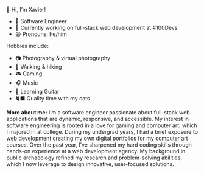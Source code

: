 👋 Hi, I’m Xavier!
  - 🔧 Software Engineer
  - 🌱 Currently working on full-stack web development at #100Devs
  - 😄 Pronouns: he/him

Hobbies include:
  - 📷 Photography & virtual photography
  - 🥾 Walking & hiking 
  - 🎮 Gaming
  - 🎧 Music
  - 🎸 Learning Guitar
  - 🐈‍⬛ Quality time with my cats

<!---
xnealcarson/xnealcarson is a ✨ special ✨ repository because its `README.md` (this file) appears on your GitHub profile.
You can click the Preview link to take a look at your changes.
--->
**More about me:** I’m a software engineer passionate about full-stack web applications that are dynamic, responsive, and accessible. My interest in software engineering is rooted in a love for gaming and computer art, which I majored in at college. During my undergrad years, I had a brief exposure to web development creating my own digital portfolios for my computer art courses.  Over the past year, I’ve sharpened my hard coding skills through hands-on experience at a web development agency. My background in public archaeology refined my research and problem-solving abilities, which I now leverage to design innovative, user-focused solutions.

